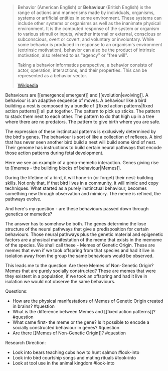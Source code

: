 > Behavior (American English) or **Behaviour** (British English) is the range of actions and mannerisms made by individuals, organisms, systems or artificial entities in some environment. These systems can include other systems or organisms as well as the inanimate physical environment. It is the computed response of the system or organism to various stimuli or inputs, whether internal or external, conscious or subconscious, overt or covert, and voluntary or involuntary. While some behavior is produced in response to an organism's environment (extrinsic motivation), behavior can also be the product of intrinsic motivation, also referred to as "agency" or "free will".
>
> Taking a behavior informatics perspective, a behavior consists of actor, operation, interactions, and their properties. This can be represented as a behavior vector.
>
> [Wikipedia](https://en.wikipedia.org/wiki/Behavior)

Behaviours are [[emergence|emergent]] and [[evolution|evolving]]. A behaviour is an adaptive sequence of moves. A behaviour like a bird building a nest is composed by a bundle of [[fixed action patterns|fixed action patterns]] all put together. The pattern to pick up sticks. The pattern to stack them next to each other. The pattern to do that high up in a tree where there are no predators. The pattern to give birth where you are safe.

The expression of these instinctual patterns is exclusively determined by the bird's genes. The behaviour is sort of like a collection of reflexes. A bird that has never seen another bird build a nest will build some kind of nest. Their genome has instructions to build certain neural pathways that encode those action patterns during fetal development. 

Here we see an example of a geno-memetic interaction. Genes giving rise to [[memes - the building blocks of behaviour|Memes]].

During the lifetime of a bird, it will hone-in (or forget) their nest-building skills. Not only that, if that bird lives in a community, it will mimic and copy techniques. What started as a purely instinctual behaviour, becomes something new through observation and mimicry. The meme is refined, the pathways evolve. 

And here's my question - are these behaviours passed down through genetics or memetics?  

The answer has to somehow be both. The genes determine the lose structure of the neural pathways that give a predisposition for certain behaviours. Those neural pathways plus the genetic material and epigenetic factors are a physical manifestation of the meme that exists in the memome of the species. We shall call these - Memes of Genetic Origin. These are memes that even if we took offspring from that species and had it live in isolation away from the group the same behaviours would be observed.

This leads me to the question: Are there Memes of Non-Genetic Origin? Memes that are purely socially constructed? These are memes that were they existent in a population, if we took an offspring and had it live in isolation we would not observe the same behaviours.

Questions:
- How are the physical manifestations of Memes of Genetic Origin created in brains? #question 
- What is the difference between Memes and [[fixed action patterns]]? #question 
- What came first- the meme or the gene? Is it possible to encode a socially constructed behaviour in genes? #question 
- Are there [[Memes of Non-Genetic Origin]]? #question 

Research Direction:
- Look into bears teaching cubs how to hunt salmon #look-into
- Look into bird courtship songs and mating rituals #look-into
- Look at tool use in the animal kingdom #look-into